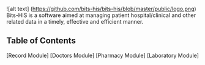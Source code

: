![alt text] (https://github.com/bits-his/bits-his/blob/master/public/logo.png)
Bits-HIS is a software aimed at managing patient hospital/clinical 
and other related data in a timely, effective and efficient manner.
## Table of Contents
 [Record Module] 
 [Doctors Module] 
 [Pharmacy Module] 
 [Laboratory Module]
